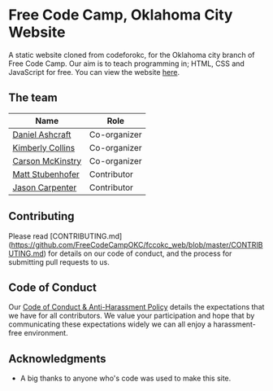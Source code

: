 # Free Code Camp, Oklahoma City Website

A static website cloned from codeforokc, for the Oklahoma city branch of Free Code Camp. Our aim is to teach programming in; HTML, CSS and JavaScript for free.
You can view the website [here](http://www.fccokc.com/).

## The team

| Name | Role |
|---|---|
| [Daniel Ashcraft](https://github.com/dashcraft)                              | Co-organizer |
| [Kimberly Collins](https://github.com/kacollins)                             | Co-organizer |
| [Carson McKinstry](https://github.com/CarsonMckinstry)                       | Co-organizer |
| [Matt Stubenhofer](https://github.com/mstub)                                 | Contributor  |
| [Jason Carpenter](https://github.com/Jason9199)                              | Contributor  |

## Contributing

Please read [CONTRIBUTING.md]
(https://github.com/FreeCodeCampOKC/fccokc_web/blob/master/CONTRIBUTING.md) for details on our code of conduct, and the process for submitting pull requests to us.

## Code of Conduct

Our [Code of Conduct & Anti-Harassment Policy](https://www.techlahoma.org/code-of-conduct/) details the expectations that we have for all contributors.
We value your participation and hope that by communicating these expectations widely we can all enjoy a harassment-free environment.

## Acknowledgments

* A big thanks to anyone who's code was used to make this site.
